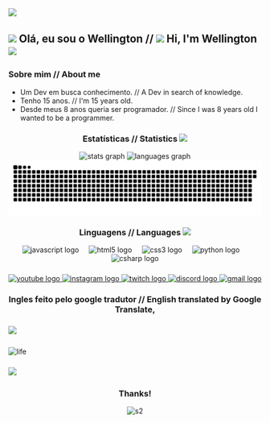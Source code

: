 <img src="https://user-images.githubusercontent.com/73097560/115834477-dbab4500-a447-11eb-908a-139a6edaec5c.gif">

<h2> <img src="https://github.com/user-attachments/assets/f612ad11-ac3d-4902-b429-cd654aa830a0" width="2%"/> Olá, eu sou o Wellington // <img src="https://github.com/user-attachments/assets/80d16575-39ac-4eea-afa4-6a82ac56d476" width="2%"/> Hi, I'm Wellington <img src="https://images.emojiterra.com/google/noto-emoji/animated-emoji/1f44b.gif" width="30"/> </h2>

###

<h3> Sobre mim // About me </h3>
<ul>
  <li>Um Dev em busca conhecimento. // A Dev in search of knowledge.
  <li>Tenho 15 anos. // I'm 15 years old.
  <li>Desde meus 8 anos queria ser programador. // Since I was 8 years old I wanted to be a programmer.
</ul>

###

<div align="center">
  <h3> Estatísticas // Statistics <img src="https://github.com/user-attachments/assets/d69da7fa-5a46-47e9-938a-30074535aa8e" width="28"> </h3>
  <img src="https://github-readme-stats.vercel.app/api?username=KITTz1n&hide_title=false&hide_rank=false&show_icons=true&include_all_commits=true&count_private=true&disable_animations=false&theme=material-palenight&locale=pt-br&hide_border=false" height="150" alt="stats graph"  />
  <img src="https://github-readme-stats.vercel.app/api/top-langs?username=KITTz1n&locale=pt-br&hide_title=false&layout=compact&card_width=320&langs_count=5&theme=material-palenight&hide_border=false" height="150" alt="languages graph"  />
  <picture>
    <source media="(prefers-color-scheme: dark)" srcset="https://raw.githubusercontent.com/KITTz1n/KITTz1n/output/github-contribution-grid-snake-dark.svg">
    <source media="(prefers-color-scheme: light)" srcset="https://raw.githubusercontent.com/KITTz1n/KITTz1n/output/github-contribution-grid-snake-dark.svg">
    <img align="center" alt="github contribution grid snake animation" src="https://raw.githubusercontent.com/KITTz1n/KITTz1n/output/github-contribution-grid-snake.svg">
  </picture>
</div>

###

<div align="center">
  <h3> Linguagens // Languages <img src="https://cdn-icons-png.flaticon.com/512/2232/2232688.png" width="28"> </h3>
  <img src="https://cdn.jsdelivr.net/gh/devicons/devicon/icons/javascript/javascript-original.svg" height="30" alt="javascript logo"  />
  <img width="12" />
  <img src="https://cdn.jsdelivr.net/gh/devicons/devicon/icons/html5/html5-original.svg" height="30" alt="html5 logo"  />
  <img width="12" />
  <img src="https://cdn.jsdelivr.net/gh/devicons/devicon/icons/css3/css3-original.svg" height="30" alt="css3 logo"  />
  <img width="12" />
  <img src="https://cdn.jsdelivr.net/gh/devicons/devicon/icons/python/python-original.svg" height="30" alt="python logo"  />
  <img width="12" />
  <img src="https://cdn.jsdelivr.net/gh/devicons/devicon/icons/csharp/csharp-original.svg" height="30" alt="csharp logo"  />
</div>

###

<div align="center">
  <a href="https://www.youtube.com/@KITT-Dev" target="_blank">
    <img src="https://img.shields.io/static/v1?message=Youtube&logo=youtube&label=&color=FF0000&logoColor=white&labelColor=&style=for-the-badge" height="35" alt="youtube logo"  />
  </a>
  <a href="https://www.instagram.com/w3llingt0n_p3dr0s0/" target="_blank">
    <img src="https://img.shields.io/static/v1?message=Instagram&logo=instagram&label=&color=E4405F&logoColor=white&labelColor=&style=for-the-badge" height="35" alt="instagram logo"  />
  </a>
  <a href="https://www.twitch.tv/kittz1n" target="_blank">
    <img src="https://img.shields.io/static/v1?message=Twitch&logo=twitch&label=&color=9146FF&logoColor=white&labelColor=&style=for-the-badge" height="35" alt="twitch logo"  />
  </a>
  <a href="https://discord.gg/3z8VDxG5Ma" target="_blank">
    <img src="https://img.shields.io/static/v1?message=Discord&logo=discord&label=&color=7289DA&logoColor=white&labelColor=&style=for-the-badge" height="35" alt="discord logo"  />
  </a>
  <a href="mailto:kittcontato@gmail.com" target="_blank">
    <img src="https://img.shields.io/static/v1?message=Gmail&logo=gmail&label=&color=D14836&logoColor=white&labelColor=&style=for-the-badge" height="35" alt="gmail logo"  />
  </a>
</div>

###

<div align="center">
  <h3> Ingles feito pelo google tradutor // English translated by Google Translate, </h3>
</div>

###

<img src="https://user-images.githubusercontent.com/73097560/115834477-dbab4500-a447-11eb-908a-139a6edaec5c.gif">

###

<img aling="center" alt="life" src="https://miro.medium.com/v2/resize:fit:2000/0*eIhVp0KXrXSSHORN.gif">

###

<img src="https://user-images.githubusercontent.com/73097560/115834477-dbab4500-a447-11eb-908a-139a6edaec5c.gif">

###

<div align="center">
  <h3> Thanks!</h3>
  <img src="https://25.media.tumblr.com/6481a8ba70755abd8d181514b18ad1d9/tumblr_n0zhpoDq1e1ruc39mo1_500.gif" alt="s2" width="80px">
</div>
